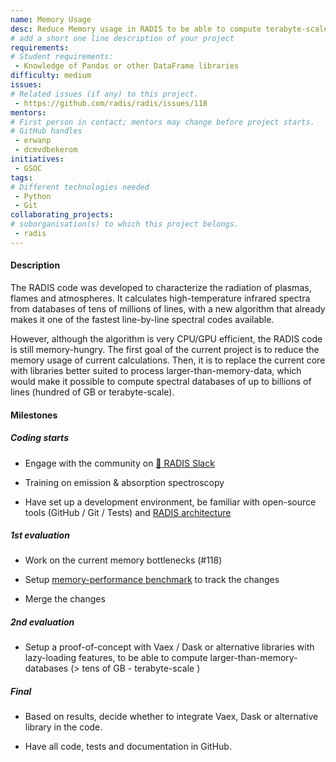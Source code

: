 ```yaml
---
name: Memory Usage
desc: Reduce Memory usage in RADIS to be able to compute terabyte-scale databases
# add a short one line description of your project
requirements:
# Student requirements:
 - Knowledge of Pandas or other DataFrame libraries
difficulty: medium
issues:
# Related issues (if any) to this project.
 - https://github.com/radis/radis/issues/118
mentors:
# First person in contact; mentors may change before project starts.
# GitHub handles
 - erwanp
 - dcmvdbekerom
initiatives:
 - GSOC
tags:
# Different technologies needed
 - Python
 - Git
collaborating_projects:
# suborganisation(s) to which this project belongs.
 - radis
---
```



#### Description

The RADIS code was developed to characterize the radiation of plasmas, flames and atmospheres. It calculates high-temperature infrared spectra from databases of tens of millions of lines, with a new algorithm that already makes it one of the fastest line-by-line spectral codes available. 

However, although the algorithm is very CPU/GPU efficient, the RADIS code is still memory-hungry. The first goal of the current project is to reduce the memory usage of current calculations. Then, it is to replace the current core with libraries better suited to process larger-than-memory-data, which would make it possible to compute spectral databases of up to billions of lines (hundred of GB or terabyte-scale). 


#### Milestones

##### Coding starts

* Engage with the community on [💬 RADIS Slack](https://github.com/radis/slack-invite)

* Training on emission & absorption spectroscopy

* Have set up a development environment, be familiar with open-source tools (GitHub / Git / Tests) and [RADIS architecture](https://radis.readthedocs.io/en/latest/dev/developer.html#architecture)

##### 1st evaluation

* Work on the current memory bottlenecks (#118)

* Setup [memory-performance benchmark](https://github.com/radis/radis-benchmark/tree/master/manual_benchmarks) to track the changes

* Merge the changes


##### 2nd evaluation

* Setup a proof-of-concept with Vaex / Dask or alternative libraries with lazy-loading features, to be able to compute larger-than-memory-databases  (> tens of GB - terabyte-scale )

##### Final

* Based on results, decide whether to integrate Vaex, Dask or alternative library in the code.

* Have all code, tests and documentation in GitHub.

